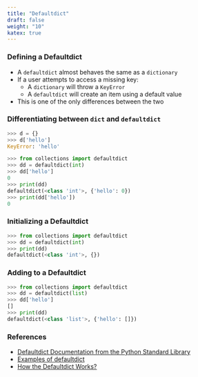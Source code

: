 ```yaml
---
title: "Defaultdict"
draft: false
weight: "10"
katex: true
---
```


### Defining a Defaultdict
- A `defaultdict` almost behaves the same as a `dictionary`
- If a user attempts to access a missing key:
	- A `dictionary` will throw a `KeyError`
	- A `defaultdict` will create an item using a default value
- This is one of the only differences between the two

### Differentiating between `dict` and `defaultdict`

```python
>>> d = {}
>>> d['hello']
KeyError: 'hello'

>>> from collections import defaultdict
>>> dd = defaultdict(int)
>>> dd['hello']
0
>>> print(dd)
defaultdict(<class 'int'>, {'hello': 0})
>>> print(dd['hello'])
0
```

### Initializing a Defaultdict

```python
>>> from collections import defaultdict
>>> dd = defaultdict(int)
>>> print(dd)
defaultdict(<class 'int'>, {})
```

### Adding to a Defaultdict

```python
>>> from collections import defaultdict
>>> dd = defaultdict(list)
>>> dd['hello']
[]
>>> print(dd)
defaultdict(<class 'list'>, {'hello': []})
```

### References
- [Defaultdict Documentation from the Python Standard Library](https://docs.python.org/3/library/collections.html#defaultdict-objects)
- [Examples of defaultdict](https://pymotw.com/3/collections/defaultdict.html)
- [How the Defaultdict Works?](https://stackoverflow.com/a/5900634/12777044)
